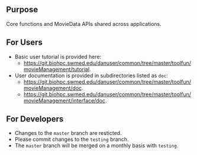 ## Purpose
 Core functions and MovieData APIs shared across applications.

For Users
---------
+ Basic user tutorial is provided here: 
    + https://git.biohpc.swmed.edu/danuser/common/tree/master/toolfun/movieManagement/tutorial.
+ User documentation is provided in subdirectories listed as `doc`:
    + https://git.biohpc.swmed.edu/danuser/common/tree/master/toolfun/movieManagement/doc.
    + https://git.biohpc.swmed.edu/danuser/common/tree/master/toolfun/movieManagement/interface/doc.

For Developers
--------------
+ Changes to the `master` branch are resticted.  
+ Please commit changes to the `testing` branch. 
+ The `master` branch will be merged on a monthly basis with `testing`.
